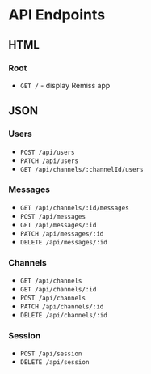 # API Endpoints

## HTML

### Root

* ````GET /```` - display Remiss app

## JSON

### Users

* ````POST /api/users````
* ````PATCH /api/users````
* ````GET /api/channels/:channelId/users````

### Messages

* ````GET /api/channels/:id/messages````
* ````POST /api/messages````
* ````GET /api/messages/:id````
* ````PATCH /api/messages/:id````
* ````DELETE /api/messages/:id````

### Channels

* ````GET /api/channels````
* ````GET /api/channels/:id````
* ````POST /api/channels````
* ````PATCH /api/channels/:id````
* ````DELETE /api/channels/:id````

### Session

* ````POST /api/session````
* ````DELETE /api/session````
